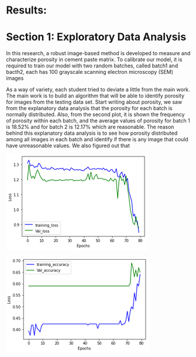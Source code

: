 # Results:

# Section 1: Exploratory Data Analysis
In this research, a robust image-based method is developed to measure and characterize porosity in cement paste matrix. To calibrate our model, it is required to train our model with two random batches, called batch1 and bacth2, each has 100 grayscale scanning electron microscopy (SEM) images 


As a way of variety, each student tried to deviate a little from the main work. The main work is to build an algorithm that will be able to identify porosity for images from the testing data set. Start writing about porosity, we saw from the explanatory data analysis that the porosity for each batch is normally distributed. Also, from the second plot, it is shown the frequency of porosity within each batch, and the average values of porosity for batch 1 is 18.52% and for batch 2 is 12.17% which are reasonable. The reason behind this explanatory data analysis is to see how porosity distributed among all images in each batch and identify if there is any image that could have unreasonable values. We also figured out that 

![training and testing loss](/loss.PNG)

![training and testing accuracy](/accuracy.PNG)
